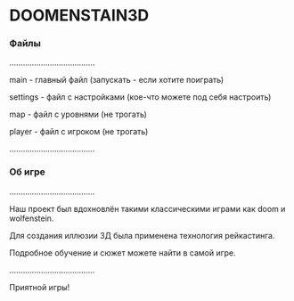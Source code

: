 # DOOMENSTAIN3D

<h3>Файлы</h3>
......................................

main - главный файл (запускать - если хотите поиграть)

settings - файл с настройками (кое-что можете под себя настроить)

map - файл с уровнями (не трогать) 

player - файл с игроком (не трогать)

......................................

<h3>Об игре</h3>

......................................

Наш проект был вдохновлён такими классическими играми как doom и wolfenstein.

Для создания иллюзии 3Д была применена технология рейкастинга.

Подробное обучение и сюжет можете найти в самой игре.

......................................


Приятной игры!

